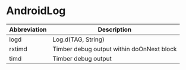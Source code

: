 #  AndroidLog

| Abbreviation | Description |
| --- | --- |
| logd | Log.d(TAG, String) |
| rxtimd | Timber debug output within doOnNext block |
| timd | Timber debug output |
